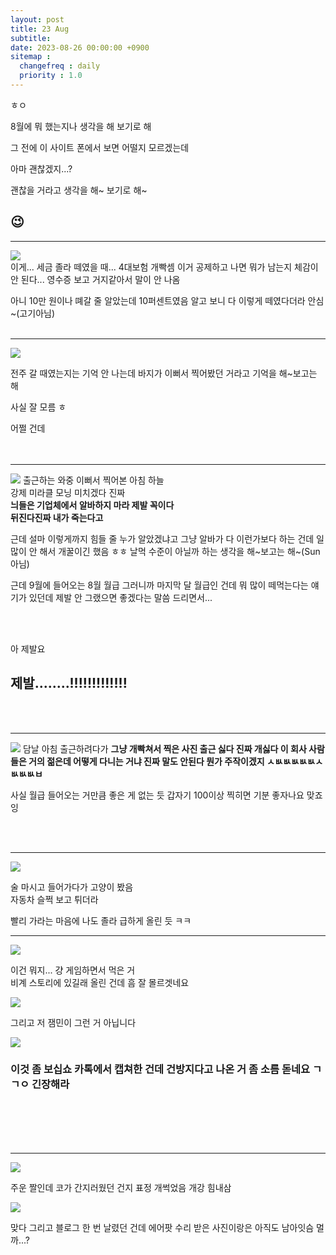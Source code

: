 ```yaml
---
layout: post
title: 23 Aug
subtitle: 
date: 2023-08-26 00:00:00 +0900
sitemap :
  changefreq : daily
  priority : 1.0
---
```


ㅎㅇ  

8월에 뭐 했는지나 생각을 해 보기로 해  

그 전에 이 사이트 폰에서 보면 어떨지 모르겠는데  

아마 괜찮겠지...?  

괜찮을 거라고 생각을 해~ 보기로 해~  

## 😉

------

![](/assets/images/230826_1/KakaoTalk_20230826_010758566_02.jpg)  
이게... 세금 졸라 떼였을 때... 4대보험 개빡셈 이거 공제하고 나면 뭐가 남는지 체감이 안 된다... 영수증 보고 거지같아서 말이 안 나옴  

아니 10만 원이나 뗴갈 줄 알았는데 10퍼센트였음 알고 보니 다 이렇게 떼였다더라 안심~(고기아님)
<br>
<br>


--------

![](/assets/images/230826_1/KakaoTalk_20230826_010758566_01.jpg)

전주 갈 때였는지는 기억 안 나는데 바지가 이뻐서 찍어봤던 거라고 기억을 해~보고는 해  

사실 잘 모름 ㅎ  

어쩔 건데  
<br>
<br>


----------

![](/assets/images/230826_1/KakaoTalk_20230826_010758566_03.jpg)
출근하는 와중 이뻐서 찍어본 아침 하늘  
강제 미라클 모닝 미치겠다 진짜  
**늬들은 기업체에서 알바하지 마라 제발 꼭이다**  
**뒤진다진짜 내가 죽는다고**  

근데 설마 이렇게까지 힘들 줄 누가 알았겠냐고 그냥 알바가 다 이런가보다 하는 건데 일 많이 안 해서 개꿀이긴 했음 ㅎㅎ 날먹 수준이 아닐까 하는 생각을 해~보고는 해~(Sun 아님)  

근데 9월에 들어오는 8월 월급 그러니까 마지막 달 월급인 건데 뭐 많이 떼먹는다는 얘기가 있던데 제발 안 그랬으면 좋겠다는 말씀 드리면서...  

<br>
<br>

아 제발요
## 제발........!!!!!!!!!!!!!

<br>
<br>

------
![](/assets/images/230826_1/KakaoTalk_20230826_010758566_05.jpg)
담날 아침 출근하려다가 **그냥 개빡쳐서 찍은 사진 출근 싫다 진짜 개싫다 이 회사 사람들은 거의 젊은데 어떻게 다니는 거냐 진짜 말도 안된다 뭔가 주작이겠지 ㅅㅄㅄㅄㅄㅄㅅㅄㅄㅄㅂ**  

사실 월급 들어오는 거만큼 좋은 게 없는 듯 갑자기 100이상 찍히면 기분 좋자나요 맞죠잉

<br>
<br>

------
![](/assets/images/230826_1/KakaoTalk_20230826_010758566_06.jpg)

술 마시고 들어가다가 고양이 봤음  
자동차 슬쩍 보고 튀더라  

빨리 가라는 마음에 나도 졸라 급하게 올린 듯 ㅋㅋ

------
![](/assets/images/230826_1/KakaoTalk_20230826_010758566.jpg)

이건 뭐지... 걍 게임하면서 먹은 거  
비계 스토리에 있길래 올린 건데 흠 잘 몰르겟네요  


![](/assets/images/230826_1/1561897343359.jpg)

그리고 저 잼민이 그런 거 아닙니다  

![](/assets/images/230826_1/KakaoTalk_Snapshot_20230826_013706.png)
### **이것 좀 보십쇼 카톡에서 캡쳐한 건데 건방지다고 나온 거 좀 소름 돋네요 ㄱㄱㅇ 긴장해라**
<br>
<br>
<br>
<br>

------
![](/assets/images/230826_1/KakaoTalk_20230826_010758566_04.jpg)

주운 짤인데 코가 간지러웠던 건지 표정 개썩었음 개강 힘내삼

![](/assets/images/221007_1/FullSizeRender.jpg)

맞다 그리고 블로그 한 번 날렸던 건데 에어팟 수리 받은 사진이랑은 아직도 남아잇슴 멀까...?